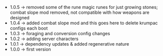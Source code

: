 * 1.0.5 -> removed some of the rune magic runes for just growing stones; combat slope mod removed, not compatible with how weapons are designed
* 1.0.4 -> added combat slope mod and this goes here to delete krumpac configs each boot
* 1.0.3 -> foraging and conversion config changes
* 1.0.2 -> adding server characters
* 1.0.1 -> dependency updates & added regenerative nature
* 1.0.0 -> first version

